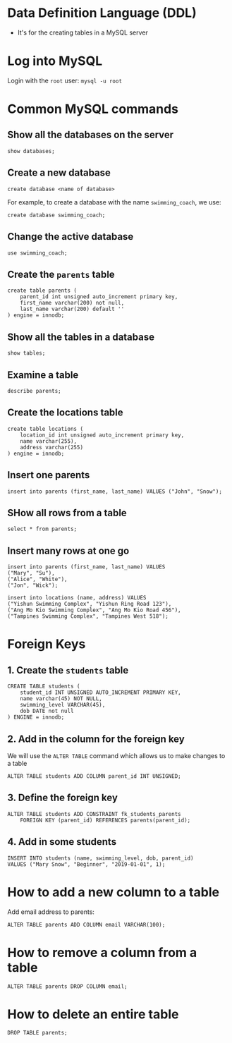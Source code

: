 # Data Definition Language (DDL)
* It's for the creating tables in a MySQL server

# Log into MySQL
Login with the `root` user: `mysql -u root`

# Common MySQL commands

## Show all the databases on the server
```
show databases;
```

## Create a new database
```
create database <name of database>
```

For example, to create a database with the name `swimming_coach`, we use:
```
create database swimming_coach;
```

## Change the active database
```
use swimming_coach;
```

## Create the `parents` table
```
create table parents (
    parent_id int unsigned auto_increment primary key,
    first_name varchar(200) not null,
    last_name varchar(200) default ''
) engine = innodb;
```

## Show all the tables in a database
```
show tables;
```

## Examine a table
```
describe parents;
```

## Create the locations table
```
create table locations (
    location_id int unsigned auto_increment primary key,
    name varchar(255),
    address varchar(255)
) engine = innodb;
```


## Insert one parents
```
insert into parents (first_name, last_name) VALUES ("John", "Snow");
```

## SHow all rows from a table
```
select * from parents;
```

## Insert many rows at one go
```
insert into parents (first_name, last_name) VALUES
("Mary", "Su"),
("Alice", "White"),
("Jon", "Wick");
```

```
insert into locations (name, address) VALUES 
("Yishun Swimming Complex", "Yishun Ring Road 123"),
("Ang Mo Kio Swimming Complex", "Ang Mo Kio Road 456"),
("Tampines Swimming Complex", "Tampines West 518");
```

# Foreign Keys

## 1. Create the `students` table
```
CREATE TABLE students (
    student_id INT UNSIGNED AUTO_INCREMENT PRIMARY KEY,
    name varchar(45) NOT NULL,
    swimming_level VARCHAR(45),
    dob DATE not null
) ENGINE = innodb;
```

## 2. Add in the column for the foreign key
We will use the `ALTER TABLE` command which allows us to make changes to a table
```
ALTER TABLE students ADD COLUMN parent_id INT UNSIGNED;
```

## 3. Define the foreign key
```
ALTER TABLE students ADD CONSTRAINT fk_students_parents
    FOREIGN KEY (parent_id) REFERENCES parents(parent_id);
```

## 4. Add in some students
```
INSERT INTO students (name, swimming_level, dob, parent_id) 
VALUES ("Mary Snow", "Beginner", "2019-01-01", 1);
```

# How to add a new column to a table
Add email address to parents:
```
ALTER TABLE parents ADD COLUMN email VARCHAR(100);
```

# How to remove a column from a table
```
ALTER TABLE parents DROP COLUMN email;
```

# How to delete an entire table
```
DROP TABLE parents;
```